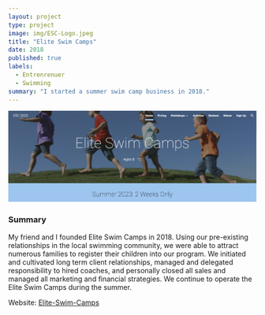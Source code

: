 ```yaml
---
layout: project
type: project
image: img/ESC-Logo.jpeg
title: "Elite Swim Camps"
date: 2018
published: true
labels:
  - Entrenrenuer
  - Swimming
summary: "I started a summer swim camp business in 2018."
---
```


<div class="text-center p-4">
  <img width="600px" src="../img/ESC-homepage.png" class="img-thumbnail" >
</div>

### Summary

My friend and I founded Elite Swim Camps in 2018. Using our pre-existing relationships in the local swimming community, we were able to attract numerous families to register their children into our program. We initiated and cultivated long term client relationships, managed and delegated responsibility to hired coaches, and personally closed all sales and managed all marketing and financial strategies. We continue to operate the Elite Swim Camps during the summer.


Website: <a href="https://sites.google.com/view/esc-2023/home"><i class="large github icon "></i>Elite-Swim-Camps</a>

